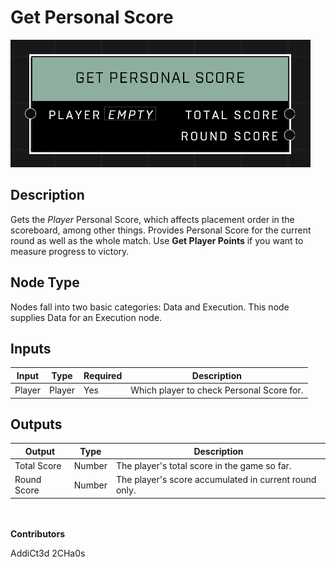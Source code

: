 # Get Personal Score
![alt text](../../../.gitbook/assets/get-personal-score.png)
## Description
Gets the *Player* Personal Score, which affects placement order in the scoreboard, among other things. Provides Personal Score for the current round as well as the whole match. Use **Get Player Points** if you want to measure progress to victory.

## Node Type
Nodes fall into two basic categories: Data and Execution. This node supplies Data for an Execution node.

## Inputs
| Input | Type | Required | Description |
|------------------|------------------|----------|--------------------------------------------------------------|
| Player | Player | Yes | Which player to check Personal Score for. |

## Outputs
| Output | Type | Description |
|------------------|------------------|--------------------------------------------------------------|
| Total Score | Number | The player's total score in the game so far. |
| Round Score | Number | The player's score accumulated in current round only. |

\
\
**Contributors**

AddiCt3d 2CHa0s
